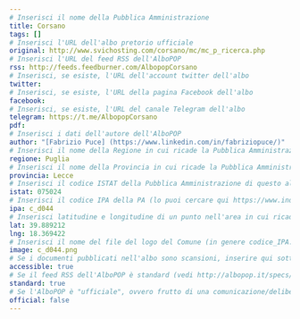 ```yaml
---
# Inserisci il nome della Pubblica Amministrazione
title: Corsano
tags: []
# Inserisci l'URL dell'albo pretorio ufficiale
original: http://www.svichosting.com/corsano/mc/mc_p_ricerca.php
# Inserisci l'URL del feed RSS dell'AlboPOP
rss: http://feeds.feedburner.com/AlbopopCorsano
# Inserisci, se esiste, l'URL dell'account twitter dell'albo
twitter: 
# Inserisci, se esiste, l'URL della pagina Facebook dell'albo
facebook: 
# Inserisci, se esiste, l'URL del canale Telegram dell'albo
telegram: https://t.me/AlbopopCorsano
pdf: 
# Inserisci i dati dell'autore dell'AlboPOP
author: "[Fabrizio Puce] (https://www.linkedin.com/in/fabriziopuce/)"
# Inserisci il nome della Regione in cui ricade la Pubblica Amministrazione
regione: Puglia
# Inserisci il nome della Provincia in cui ricade la Pubblica Amministrazione
provincia: Lecce
# Inserisci il codice ISTAT della Pubblica Amministrazione di questo albo
istat: 075024
# Inserisci il codice IPA della PA (lo puoi cercare qui https://www.indicepa.gov.it/documentale/index.php)
ipa: c_d044
# Inserisci latitudine e longitudine di un punto nell'area in cui ricade la PA
lat: 39.889212
lng: 18.369422
# Inserisci il nome del file del logo del Comune (in genere codice_IPA.png)
image: c_d044.png
# Se i documenti pubblicati nell'albo sono scansioni, inserire qui sotto "false" (senza virgolette)
accessible: true
# Se il feed RSS dell'AlboPOP è standard (vedi http://albopop.it/specs/), inserire qui sotto "true" (senza virgolette)
standard: true
# Se l'AlboPOP è "ufficiale", ovvero frutto di una comunicazione/delibera della PA, inserire qui sotto "true" (senza virgolette)
official: false
---
```

